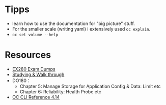 
# Tipps
- learn how to use the documentation for "big picture" stuff. 
- For the smaller scale (writing yaml) i extensively used `oc explain`. 
- `oc set volume --help`

# Resources
- [EX280 Exam Dumps](https://github.com/bugbiteme/EX280-study/tree/main)
- [Studying & Walk through](https://www.youtube.com/watch?v=nLhBrjhQRe8&ab_channel=Cloudlearning)
- DO180：
    - Chapter 5: Manage Storage for Application Config & Data: Limit etc
    - Chapter 6: Reliability: Health Probe etc
- [OC CLI Reference 4.14](https://docs.redhat.com/en/documentation/red_hat_build_of_microshift/4.14/html/cli_tools/microshift-oc-cli-commands)